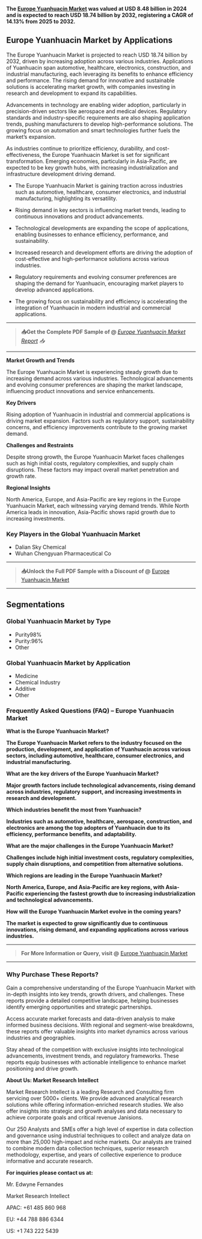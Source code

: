 <p><strong>The <a href="https://www.marketresearchintellect.com/download-sample/?rid=930586&amp;utm_source=Pulse-April-Europe&amp;utm_medium=852">Europe Yuanhuacin Market</a> was valued at USD 8.48 billion in 2024 and is expected to reach USD 18.74 billion by 2032, registering a CAGR of 14.13% from 2025 to 2032.</strong></p><h2>Europe Yuanhuacin Market by Applications&nbsp;</h2><p><p>The Europe Yuanhuacin Market is projected to reach USD 18.74 billion by 2032, driven by increasing adoption across various industries. Applications of Yuanhuacin span automotive, healthcare, electronics, construction, and industrial manufacturing, each leveraging its benefits to enhance efficiency and performance. The rising demand for innovative and sustainable solutions is accelerating market growth, with companies investing in research and development to expand its capabilities.</p><p>Advancements in technology are enabling wider adoption, particularly in precision-driven sectors like aerospace and medical devices. Regulatory standards and industry-specific requirements are also shaping application trends, pushing manufacturers to develop high-performance solutions. The growing focus on automation and smart technologies further fuels the market&rsquo;s expansion.</p><p>As industries continue to prioritize efficiency, durability, and cost-effectiveness, the Europe Yuanhuacin Market is set for significant transformation. Emerging economies, particularly in Asia-Pacific, are expected to be key growth hubs, with increasing industrialization and infrastructure development driving demand.</p></p><ul><li><p>The Europe Yuanhuacin Market is gaining traction across industries such as automotive, healthcare, consumer electronics, and industrial manufacturing, highlighting its versatility.</p></li><li><p>Rising demand in key sectors is influencing market trends, leading to continuous innovations and product advancements.</p></li><li><p>Technological developments are expanding the scope of applications, enabling businesses to enhance efficiency, performance, and sustainability.</p></li><li><p>Increased research and development efforts are driving the adoption of cost-effective and high-performance solutions across various industries.</p></li><li><p>Regulatory requirements and evolving consumer preferences are shaping the demand for Yuanhuacin, encouraging market players to develop advanced applications.</p></li><li><p>The growing focus on sustainability and efficiency is accelerating the integration of Yuanhuacin in modern industrial and commercial applications.</p></li></ul><hr /><blockquote><p><strong><span class="font-[700]">📥Get the Complete PDF Sample of @ </span></strong><em><span class="font-[700]"><a href="https://www.marketresearchintellect.com/download-sample/?rid=930586&amp;utm_source=Pulse-April-Europe&amp;utm_medium=852" target="_blank" data-tracking-control-name="article-ssr-frontend-pulse_little-text-block" data-tracking-will-navigate="" data-test-link="">Europe Yuanhuacin Market Report</a>&nbsp;📥</span></em></p></blockquote><hr /><p class="" data-start="77" data-end="360"><strong data-start="77" data-end="105">Market Growth and Trends</strong></p><p class="" data-start="77" data-end="360">The Europe Yuanhuacin Market is experiencing steady growth due to increasing demand across various industries. Technological advancements and evolving consumer preferences are shaping the market landscape, influencing product innovations and service enhancements.</p><p class="" data-start="362" data-end="606"><strong data-start="362" data-end="377">Key Drivers</strong></p><p class="" data-start="362" data-end="606">Rising adoption of Yuanhuacin in industrial and commercial applications is driving market expansion. Factors such as regulatory support, sustainability concerns, and efficiency improvements contribute to the growing market demand.</p><p class="" data-start="608" data-end="849"><strong data-start="608" data-end="637">Challenges and Restraints</strong></p><p class="" data-start="608" data-end="849">Despite strong growth, the Europe Yuanhuacin Market faces challenges such as high initial costs, regulatory complexities, and supply chain disruptions. These factors may impact overall market penetration and growth rate.</p><p class="" data-start="851" data-end="1095"><strong data-start="851" data-end="872">Regional Insights</strong></p><p class="" data-start="851" data-end="1095">North America, Europe, and Asia-Pacific are key regions in the Europe Yuanhuacin Market, each witnessing varying demand trends. While North America leads in innovation, Asia-Pacific shows rapid growth due to increasing investments.</p><p><h3>Key Players in the Global Yuanhuacin Market </h3><ul><li>Dalian Sky Chemical</li><li>Wuhan Chengyuan Pharmaceutical Co</li></ul></p><hr /><blockquote><p><strong>📥Unlock the Full PDF Sample with a Discount of @</strong> <a href="https://www.marketresearchintellect.com/ask-for-discount/?rid=930586&amp;utm_source=Pulse-April-Europe&amp;utm_medium=852">Europe Yuanhuacin Market</a></p></blockquote><hr /><p><h2>Segmentations</h2><h3>Global Yuanhuacin Market by Type</h3><ul><li>Purity98%</li><li>Purity:96%</li><li>Other</li></ul><h3>Global Yuanhuacin Market by Application</h3><ul><li>Medicine</li><li>Chemical Industry</li><li>Additive</li><li>Other</li></ul></p><h3><strong>Frequently Asked Questions (FAQ) &ndash; Europe Yuanhuacin Market</strong></h3><p><strong>What is the Europe Yuanhuacin Market?</strong></p><p><strong>The Europe Yuanhuacin Market refers to the industry focused on the production, development, and application of Yuanhuacin across various sectors, including automotive, healthcare, consumer electronics, and industrial manufacturing.</strong></p><p><strong>What are the key drivers of the Europe Yuanhuacin Market?</strong></p><p><strong>Major growth factors include technological advancements, rising demand across industries, regulatory support, and increasing investments in research and development.</strong></p><p><strong>Which industries benefit the most from Yuanhuacin?</strong></p><p><strong>Industries such as automotive, healthcare, aerospace, construction, and electronics are among the top adopters of Yuanhuacin due to its efficiency, performance benefits, and adaptability.</strong></p><p><strong>What are the major challenges in the Europe Yuanhuacin Market?</strong></p><p><strong>Challenges include high initial investment costs, regulatory complexities, supply chain disruptions, and competition from alternative solutions.</strong></p><p><strong>Which regions are leading in the Europe Yuanhuacin Market?</strong></p><p><strong>North America, Europe, and Asia-Pacific are key regions, with Asia-Pacific experiencing the fastest growth due to increasing industrialization and technological advancements.</strong></p><p><strong>How will the Europe Yuanhuacin Market evolve in the coming years?</strong></p><p><strong>The market is expected to grow significantly due to continuous innovations, rising demand, and expanding applications across various industries.</strong></p><hr /><blockquote><p><span class="font-[700]"><strong>For More Information or Query, visit&nbsp;@</strong>&nbsp;</span><span class="font-[700]"><a href="https://www.marketresearchintellect.com/product/global-yuanhuacin-market/?utm_source=Linkedin&utm_medium=852" target="_blank" data-tracking-control-name="article-ssr-frontend-pulse_little-text-block" data-tracking-will-navigate="" data-test-link="">Europe Yuanhuacin Market</a></span></p></blockquote><hr /><h3><strong data-start="0" data-end="31">Why Purchase These Reports?</strong></h3><p class="" data-start="35" data-end="297">Gain a comprehensive understanding of the Europe Yuanhuacin Market with in-depth insights into key trends, growth drivers, and challenges. These reports provide a detailed competitive landscape, helping businesses identify emerging opportunities and strategic partnerships.</p><p class="" data-start="299" data-end="540">Access accurate market forecasts and data-driven analysis to make informed business decisions. With regional and segment-wise breakdowns, these reports offer valuable insights into market dynamics across various industries and geographies.</p><p class="" data-start="542" data-end="784">Stay ahead of the competition with exclusive insights into technological advancements, investment trends, and regulatory frameworks. These reports equip businesses with actionable intelligence to enhance market positioning and drive growth.</p><p><strong><span class="font-[700]">About Us: Market Research Intellect</span></strong></p><p><span class="">Market Research Intellect is a leading Research and Consulting firm servicing over 5000+ clients. We provide advanced analytical research solutions while offering information-enriched research studies.&nbsp;</span>We also offer insights into strategic and growth analyses and data necessary to achieve corporate goals and critical revenue Janisions.</p><p><span class="">Our 250 Analysts and SMEs offer a high level of expertise in data collection and governance using industrial techniques to collect and analyze data on more than 25,000 high-impact and niche markets. Our analysts are trained to combine modern data collection techniques, superior research methodology, expertise, and years of collective experience to produce informative and accurate research.</span></p><p><strong>For inquiries please contact us at:</strong></p><p>Mr. Edwyne Fernandes</p><p>Market Research Intellect</p><p>APAC: +61 485 860 968</p><p>EU: +44 788 886 6344</p><p>US: +1 743 222 5439</p>